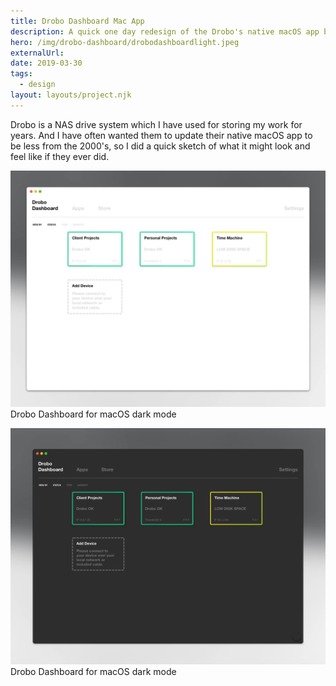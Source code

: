 ```yaml
---
title: Drobo Dashboard Mac App
description: A quick one day redesign of the Drobo's native macOS app based on the update macOS design principles.
hero: /img/drobo-dashboard/drobodashboardlight.jpeg
externalUrl:
date: 2019-03-30
tags:
  - design
layout: layouts/project.njk
---
```


Drobo is a NAS drive system which I have used for storing my work for years. And I have often wanted them to update their native macOS app to be less from the 2000's, so I did a quick sketch of what it might look and feel like if they ever did.
&nbsp;

![Drobo Dashboard mockup light mode](/img/drobo-dashboard/drobodashboardlight.jpeg)
Drobo Dashboard for macOS dark mode
&nbsp;

![Drobo Dashboard mockup dark mode](/img/drobo-dashboard/drobodashboarddark.jpeg)
Drobo Dashboard for macOS dark mode
&nbsp;

